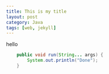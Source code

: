 ```yaml
---
title: This is my title
layout: post
category: Java
tags: [web, jekyll]
---
```


hello

```java
    public void run(String... args) {
        System.out.println("Done");
    }
```
